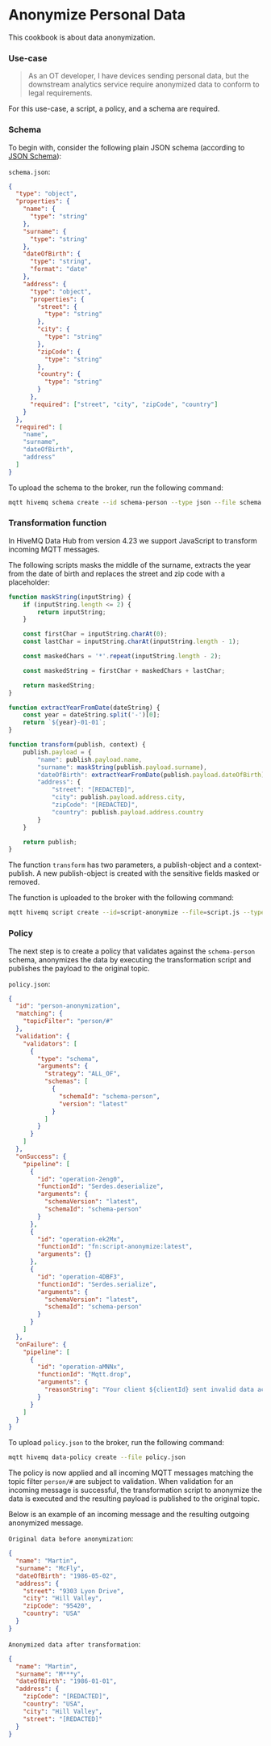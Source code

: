 # Anonymize Personal Data
This cookbook is about data anonymization.

### Use-case
> As an OT developer, I have devices sending personal data, but the downstream analytics service require anonymized data to conform to legal requirements.

For this use-case, a script, a policy, and a schema are required.

### Schema

To begin with, consider the following plain JSON schema (according to [JSON Schema](https://json-schema.org/)):

`schema.json`:
```json
{
  "type": "object",
  "properties": {
    "name": {
      "type": "string"
    },
    "surname": {
      "type": "string"
    },
    "dateOfBirth": {
      "type": "string",
      "format": "date"
    },
    "address": {
      "type": "object",
      "properties": {
        "street": {
          "type": "string"
        },
        "city": {
          "type": "string"
        },
        "zipCode": {
          "type": "string"
        },
        "country": {
          "type": "string"
        }
      },
      "required": ["street", "city", "zipCode", "country"]
    }
  },
  "required": [
    "name",
    "surname",
    "dateOfBirth",
    "address"
  ]
}
```

To upload the schema to the broker, run the following command:

```bash
mqtt hivemq schema create --id schema-person --type json --file schema.json
```

### Transformation function
In HiveMQ Data Hub from version 4.23 we support JavaScript to transform incoming MQTT 
messages. 

The following scripts masks the middle of the surname, extracts the year from the date of birth and replaces the street
and zip code with a placeholder:

```javascript
function maskString(inputString) {
    if (inputString.length <= 2) {
        return inputString;
    }

    const firstChar = inputString.charAt(0);
    const lastChar = inputString.charAt(inputString.length - 1);

    const maskedChars = '*'.repeat(inputString.length - 2);

    const maskedString = firstChar + maskedChars + lastChar;

    return maskedString;
}

function extractYearFromDate(dateString) {
    const year = dateString.split('-')[0];
    return `${year}-01-01`;
}

function transform(publish, context) {
    publish.payload = {
        "name": publish.payload.name,
        "surname": maskString(publish.payload.surname),
        "dateOfBirth": extractYearFromDate(publish.payload.dateOfBirth),
        "address": {
            "street": "[REDACTED]",
            "city": publish.payload.address.city,
            "zipCode": "[REDACTED]",
            "country": publish.payload.address.country
        }
    }

    return publish;
}
```
The function `transform` has two parameters, a publish-object and a context-publish. A new
publish-object is created with the sensitive fields masked or removed.

The function is uploaded to the broker with the following command:

```basH
mqtt hivemq script create --id=script-anonymize --file=script.js --type=transformation
```

### Policy
The next step is to create a policy that validates against the `schema-person` schema, 
anonymizes the data by executing the transformation script and publishes the payload to the original topic.

`policy.json`:
```json
{
  "id": "person-anonymization",
  "matching": {
    "topicFilter": "person/#"
  },
  "validation": {
    "validators": [
      {
        "type": "schema",
        "arguments": {
          "strategy": "ALL_OF",
          "schemas": [
            {
              "schemaId": "schema-person",
              "version": "latest"
            }
          ]
        }
      }
    ]
  },
  "onSuccess": {
    "pipeline": [
      {
        "id": "operation-2eng0",
        "functionId": "Serdes.deserialize",
        "arguments": {
          "schemaVersion": "latest",
          "schemaId": "schema-person"
        }
      },
      {
        "id": "operation-ek2Mx",
        "functionId": "fn:script-anonymize:latest",
        "arguments": {}
      },
      {
        "id": "operation-4DBF3",
        "functionId": "Serdes.serialize",
        "arguments": {
          "schemaVersion": "latest",
          "schemaId": "schema-person"
        }
      }
    ]
  },
  "onFailure": {
    "pipeline": [
      {
        "id": "operation-aMNNx",
        "functionId": "Mqtt.drop",
        "arguments": {
          "reasonString": "Your client ${clientId} sent invalid data according to the schema: ${validationResult}."
        }
      }
    ]
  }
}
```

To upload `policy.json` to the broker, run the following command:

```bash
mqtt hivemq data-policy create --file policy.json
```

The policy is now applied and all incoming MQTT messages matching the topic filter `person/#` are subject to validation.
When validation for an incoming message is successful, the transformation script to anonymize the data is executed and the
resulting payload is published to the original topic.

Below is an example of an incoming message and the resulting outgoing anonymized message.

`Original data before anonymization`:
```json
{
  "name": "Martin",
  "surname": "McFly",
  "dateOfBirth": "1986-05-02",
  "address": {
    "street": "9303 Lyon Drive",
    "city": "Hill Valley",
    "zipCode": "95420",
    "country": "USA"
  }
}
```

`Anonymized data after transformation`:
```json
{
  "name": "Martin",
  "surname": "M***y",
  "dateOfBirth": "1986-01-01",
  "address": {
    "zipCode": "[REDACTED]",
    "country": "USA",
    "city": "Hill Valley",
    "street": "[REDACTED]"
  }
}
```